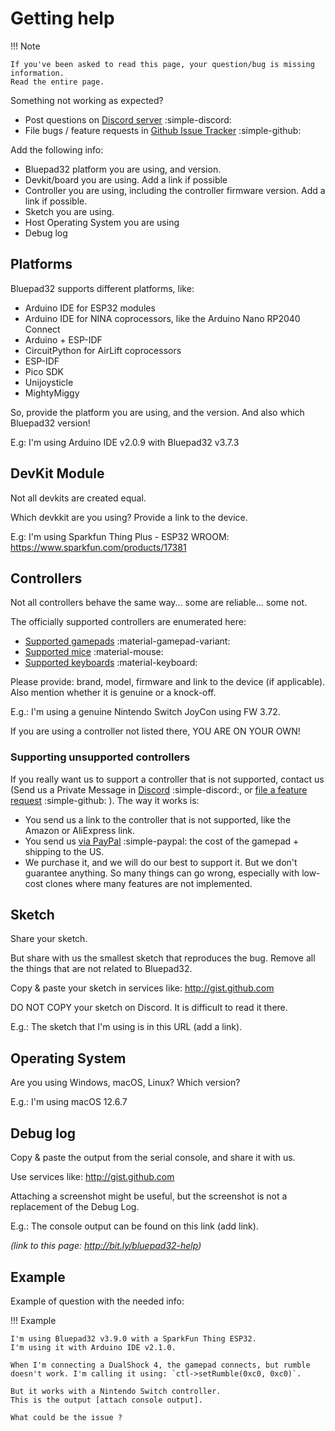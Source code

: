 # Getting help

!!! Note

    If you've been asked to read this page, your question/bug is missing information.
    Read the entire page.


Something not working as expected?

* Post questions on [Discord server][discord_server] :simple-discord:
* File bugs / feature requests in [Github Issue Tracker][github_issue_tracker] :simple-github:

Add the following info:

* Bluepad32 platform you are using, and version.
* Devkit/board you are using. Add a link if possible
* Controller you are using, including the controller firmware version. Add a link if possible.
* Sketch you are using.
* Host Operating System you are using
* Debug log

[github_issue_tracker]: https://github.com/ricardoquesada/bluepad32/issues

## Platforms

Bluepad32 supports different platforms, like:

* Arduino IDE for ESP32 modules
* Arduino IDE for NINA coprocessors, like the Arduino Nano RP2040 Connect
* Arduino + ESP-IDF
* CircuitPython for AirLift coprocessors
* ESP-IDF
* Pico SDK
* Unijoysticle
* MightyMiggy

So, provide the platform you are using, and the version. And also which Bluepad32 version!

E.g: I'm using Arduino IDE v2.0.9 with Bluepad32 v3.7.3

## DevKit Module

Not all devkits are created equal.

Which devkkit are you using? Provide a link to the device.

E.g: I'm using Sparkfun Thing Plus - ESP32 WROOM: <https://www.sparkfun.com/products/17381>

## Controllers

Not all controllers behave the same way... some are reliable... some not.

The officially supported controllers are enumerated here:

* [Supported gamepads][supported_gamepads] :material-gamepad-variant:
* [Supported mice][supported_mice] :material-mouse:
* [Supported keyboards][supported_keyboards] :material-keyboard:

Please provide: brand, model, firmware and link to the device (if applicable).
Also mention whether it is genuine or a knock-off.

E.g.: I'm using a genuine Nintendo Switch JoyCon using FW 3.72.

If you are using a controller not listed there, YOU ARE ON YOUR OWN!

### Supporting unsupported controllers

If you really want us to support a controller that is not supported, contact us (Send us a Private Message in
[Discord][discord_server] :simple-discord:, or [file a feature request][github_bug] :simple-github: ). The way it works is:

* You send us a link to the controller that is not supported, like the Amazon or AliExpress link.
* You send us [via PayPal][paypal] :simple-paypal: the cost of the gamepad + shipping to the US.
* We purchase it, and we will do our best to support it. But we don't guarantee anything. So many things can go
  wrong, especially with low-cost clones where many features are not implemented.

[supported_gamepads]: ../supported_gamepads/
[supported_mice]: ../supported_mice/
[supported_keyboards]: ../supported_keyboards/
[paypal]: https://www.paypal.com/paypalme/RicardoQuesada
[github_bug]: https://github.com/ricardoquesada/bluepad32/issues

## Sketch

Share your sketch.

But share with us the smallest sketch that reproduces the bug. Remove all the things that are not related to Bluepad32.

Copy & paste your sketch in services like: <http://gist.github.com>

DO NOT COPY your sketch on Discord. It is difficult to read it there.

E.g.: The sketch that I'm using is in this URL (add a link).

## Operating System

Are you using Windows, macOS, Linux? Which version?

E.g.: I'm using macOS 12.6.7

## Debug log

Copy & paste the output from the serial console, and share it with us.

Use services like: <http://gist.github.com>

Attaching a screenshot might be useful, but the screenshot is not a replacement of the Debug Log.

E.g.: The console output can be found on this link (add link).

*(link to this page: <http://bit.ly/bluepad32-help>)*

[discord_server]: https://discord.gg/r5aMn6Cw5q

## Example

Example of question with the needed info:


!!! Example

    I'm using Bluepad32 v3.9.0 with a SparkFun Thing ESP32.
    I'm using it with Arduino IDE v2.1.0.

    When I'm connecting a DualShock 4, the gamepad connects, but rumble doesn't work. I'm calling it using: `ctl->setRumble(0xc0, 0xc0)`.

    But it works with a Nintendo Switch controller.
    This is the output [attach console output].

    What could be the issue ?


